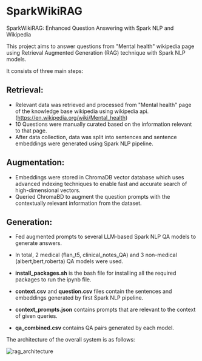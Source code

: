 # SparkWikiRAG
SparkWikiRAG: Enhanced Question Answering with Spark NLP and Wikipedia

This project aims to answer questions from "Mental health" wikipedia page using Retrieval Augmented Generation (RAG) technique with Spark NLP models.

It consists of three main steps:
## Retrieval:
   * Relevant data was retrieved and processed from "Mental health" page of the knowledge base wikipedia using wikipedia api. (https://en.wikipedia.org/wiki/Mental_health)
   * 10 Questions were manually curated based on the information relevant to that page.
   * After data collection, data was split into sentences and sentence embeddings were generated using Spark NLP pipeline.

## Augmentation:
  * Embeddings were stored in ChromaDB vector database which uses advanced indexing techniques to enable fast and accurate search of high-dimensional vectors.
  * Queried ChromaBD to augment the question prompts with the contextually relevant information from the dataset.

## Generation:
  * Fed augmented prompts to several LLM-based Spark NLP QA models to generate answers.
  * In total, 2 medical (flan_t5, clinical_notes_QA) and 3 non-medical (albert,bert,roberta) QA models were used.


* **install_packages.sh** is the bash file for installing all the required packages to run the ipynb file.
* **context.csv** and **question.csv** files contain the sentences and embeddings generated by first Spark NLP pipeline.
* **context_prompts.json** contains prompts that are relevant to the context of given queries.
* **qa_combined.csv** contains QA pairs generated by each model.
    

The architecture of the overall system is as follows:



![rag_architecture](https://github.com/barikosan/SparkWikiRAG/assets/23119100/b864204c-9f88-4a32-bb85-26f3f729600d)
